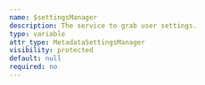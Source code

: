```yaml
---
name: $settingsManager
description: The service to grab user settings.  
type: variable
attr_type: MetadataSettingsManager
visibility: protected
default: null
required: no
---
```



